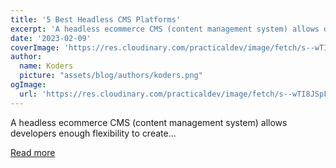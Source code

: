```yaml
---
title: '5 Best Headless CMS Platforms'
excerpt: 'A headless ecommerce CMS (content management system) allows developers enough flexibility to create...'
date: '2023-02-09'
coverImage: 'https://res.cloudinary.com/practicaldev/image/fetch/s--wTI8JSpF--/c_imagga_scale,f_auto,fl_progressive,h_420,q_auto,w_1000/https://dev-to-uploads.s3.amazonaws.com/uploads/articles/d667ldwf3c7n7njwj0hs.jpg'
author:
  name: Koders
  picture: "assets/blog/authors/koders.png"
ogImage:
  url: 'https://res.cloudinary.com/practicaldev/image/fetch/s--wTI8JSpF--/c_imagga_scale,f_auto,fl_progressive,h_420,q_auto,w_1000/https://dev-to-uploads.s3.amazonaws.com/uploads/articles/d667ldwf3c7n7njwj0hs.jpg'
---
```


A headless ecommerce CMS (content management system) allows developers enough flexibility to create...

[Read more](https://dev.to/medusajs/best-5-headless-cms-platforms-56da)
